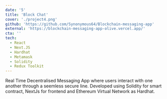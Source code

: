 ```yaml
---
date: '5'
title: 'Block Chat'
cover: './project4.png'
github: 'https://github.com/Synonymous64/Blockchain-messaging-app'
external: 'https://blockchain-messaging-app-olive.vercel.app/'
cta: ''
tech:
  - React
  - Next.JS
  - Hardhat
  - Metamask
  - Solidity
  - Redux Toolkit
---
```


Real Time Decentralised Messaging App where users interact with one another through a seemless secure line. Developed using Solidity for smart contract, NextJs for frontend and Ethereum Virtual Network as Hardhat.
